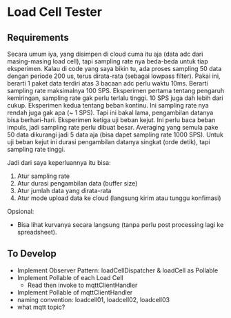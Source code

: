 # Load Cell Tester

## Requirements
Secara umum iya, yang disimpen di cloud cuma itu aja (data adc dari masing-masing load cell), tapi sampling rate nya beda-beda untuk tiap eksperimen.
Kalau di code yang saya bikin tu, ada proses sampling 50 data dengan periode 200 us, terus dirata-rata (sebagai lowpass filter). Pakai ini, berarti 1 paket data terdiri atas 3 bacaan adc perlu waktu 10ms. Berarti sampling rate maksimalnya 100 SPS.
Eksperimen pertama tentang pengaruh kemiringan, sampling rate gak perlu terlalu tinggi. 10 SPS juga dah lebih dari cukup.
Eksperimen kedua tentang beban kontinu. Ini sampling rate nya rendah juga gak apa (~ 1 SPS). Tapi ini bakal lama, pengambilan datanya bisa berhari-hari.
Eksperimen ketiga uji beban kejut. Ini perlu baca beban impuls, jadi sampling rate perlu dibuat besar. Averaging yang semula pake 50 data dikurangi jadi 5 data aja (bisa dapet sampling rate 1000 SPS). Untuk uji beban kejut ini durasi pengambilan datanya singkat (orde detik), tapi sampling rate tinggi.


Jadi dari saya keperluannya itu bisa:
1. Atur sampling rate
2. Atur durasi pengambilan data (buffer size)
3. Atur jumlah data yang dirata-rata
4. Atur mode upload data ke cloud (langsung kirim atau tunggu konfimasi)

Opsional:
- Bisa lihat kurvanya secara langsung (tanpa perlu post processing lagi ke spreadsheet).

## To Develop
- Implement Observer Pattern: loadCellDispatcher & loadCell as Pollable
- Implement Pollable of each Load Cell
    - Read then invoke to mqttClientHandler
- Implement Pollable of mqttClientHandler
- naming convention: loadcell01, loadcell02, loadcell03
- what mqtt topic?